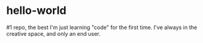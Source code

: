 # hello-world
#1 repo, the best
I'm just learning "code" for the first time. I've always in the creative space, and only an end user.
